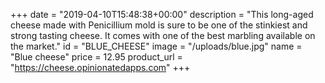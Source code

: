 +++
date = "2019-04-10T15:48:38+00:00"
description = "This long-aged cheese made with Penicillium mold is sure to be one of the stinkiest and strong tasting cheese. It comes with one of the best marbling available on the market."
id = "BLUE_CHEESE"
image = "/uploads/blue.jpg"
name = "Blue cheese"
price = 12.95
product_url = "https://cheese.opinionatedapps.com"
+++
